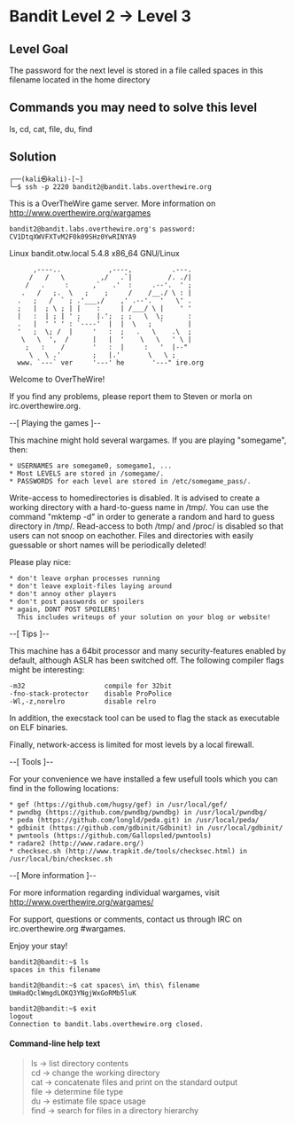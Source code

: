 # Bandit Level 2 → Level 3

## Level Goal
The password for the next level is stored in a file called spaces in this filename located in the home directory

## Commands you may need to solve this level
ls, cd, cat, file, du, find

## Solution

```
┌──(kali㉿kali)-[~]
└─$ ssh -p 2220 bandit2@bandit.labs.overthewire.org 
```

This is a OverTheWire game server. More information on http://www.overthewire.org/wargames

```
bandit2@bandit.labs.overthewire.org's password: CV1DtqXWVFXTvM2F0k09SHz0YwRINYA9
```

Linux bandit.otw.local 5.4.8 x86_64 GNU/Linux
```
      ,----..            ,----,          .---.
     /   /   \         ,/   .`|         /. ./|
    /   .     :      ,`   .'  :     .--'.  ' ;
   .   /   ;.  \   ;    ;     /    /__./ \ : |
  .   ;   /  ` ; .'___,/    ,' .--'.  '   \' .
  ;   |  ; \ ; | |    :     | /___/ \ |    ' '
  |   :  | ; | ' ;    |.';  ; ;   \  \;      :
  .   |  ' ' ' : `----'  |  |  \   ;  `      |
  '   ;  \; /  |     '   :  ;   .   \    .\  ;
   \   \  ',  /      |   |  '    \   \   ' \ |
    ;   :    /       '   :  |     :   '  |--"
     \   \ .'        ;   |.'       \   \ ;
  www. `---` ver     '---' he       '---" ire.org
```

Welcome to OverTheWire!

If you find any problems, please report them to Steven or morla on
irc.overthewire.org.

--[ Playing the games ]--

  This machine might hold several wargames.
  If you are playing "somegame", then:

    * USERNAMES are somegame0, somegame1, ...
    * Most LEVELS are stored in /somegame/.
    * PASSWORDS for each level are stored in /etc/somegame_pass/.

  Write-access to homedirectories is disabled. It is advised to create a
  working directory with a hard-to-guess name in /tmp/.  You can use the
  command "mktemp -d" in order to generate a random and hard to guess
  directory in /tmp/.  Read-access to both /tmp/ and /proc/ is disabled
  so that users can not snoop on eachother. Files and directories with
  easily guessable or short names will be periodically deleted!

  Please play nice:

    * don't leave orphan processes running
    * don't leave exploit-files laying around
    * don't annoy other players
    * don't post passwords or spoilers
    * again, DONT POST SPOILERS!
      This includes writeups of your solution on your blog or website!

--[ Tips ]--

  This machine has a 64bit processor and many security-features enabled
  by default, although ASLR has been switched off.  The following
  compiler flags might be interesting:

    -m32                    compile for 32bit
    -fno-stack-protector    disable ProPolice
    -Wl,-z,norelro          disable relro

  In addition, the execstack tool can be used to flag the stack as
  executable on ELF binaries.

  Finally, network-access is limited for most levels by a local
  firewall.

--[ Tools ]--

 For your convenience we have installed a few usefull tools which you can find
 in the following locations:

    * gef (https://github.com/hugsy/gef) in /usr/local/gef/
    * pwndbg (https://github.com/pwndbg/pwndbg) in /usr/local/pwndbg/
    * peda (https://github.com/longld/peda.git) in /usr/local/peda/
    * gdbinit (https://github.com/gdbinit/Gdbinit) in /usr/local/gdbinit/
    * pwntools (https://github.com/Gallopsled/pwntools)
    * radare2 (http://www.radare.org/)
    * checksec.sh (http://www.trapkit.de/tools/checksec.html) in /usr/local/bin/checksec.sh

--[ More information ]--

  For more information regarding individual wargames, visit
  http://www.overthewire.org/wargames/

  For support, questions or comments, contact us through IRC on
  irc.overthewire.org #wargames.

  Enjoy your stay!
  
```
bandit2@bandit:~$ ls
spaces in this filename

bandit2@bandit:~$ cat spaces\ in\ this\ filename
UmHadQclWmgdLOKQ3YNgjWxGoRMb5luK

bandit2@bandit:~$ exit
logout
Connection to bandit.labs.overthewire.org closed.
```
#### Command-line help text
> ls     -> list directory contents <br/>
> cd     -> change the working directory <br/>
> cat    -> concatenate files and print on the standard output <br/>
> file   -> determine file type <br/>
> du     -> estimate file space usage <br/>
> find   -> search for files in a directory hierarchy
